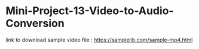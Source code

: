 # Mini-Project-13-Video-to-Audio-Conversion

link to download sample video file : https://samplelib.com/sample-mp4.html

